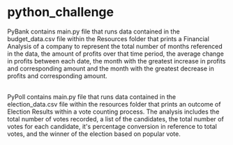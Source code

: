 # python_challenge

PyBank contains main.py file that runs data contained in the budget_data.csv file within the Resources folder that prints a Financial Analysis of a company to represent the total number of months referenced in the data, the amount of profits over that time period, the average change in profits between each date, the month with the greatest increase in profits and corresponding amount and the month with the greatest decrease in profits and corresponding amount. 
<br />

<br />
PyPoll contains main.py file that runs data contained in the election_data.csv file within the resources folder that prints an outcome of Election Results within a vote counting process. The analysis includes the total number of votes recorded, a list of the candidates, the total number of votes for each candidate, it's percentage conversion in reference to total votes, and the winner of the election based on popular vote. 
<br />

